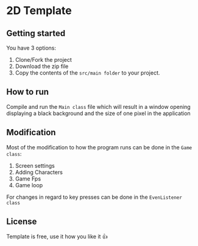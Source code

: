 # 2D Template
## Getting started
You have 3 options:
1. Clone/Fork the project
2. Download the zip file
3. Copy the contents of the `src/main folder` to your project.

## How to run
Compile and run the `Main class` file which will result in a window opening displaying a black background and the size of one pixel in the application

## Modification
Most of the modification to how the program runs can be done in the `Game class`:
1. Screen settings
2. Adding Characters
3. Game Fps
4. Game loop

For changes in regard to key presses can be done in the `EvenListener class`

## License
Template is free, use it how you like it 👍
